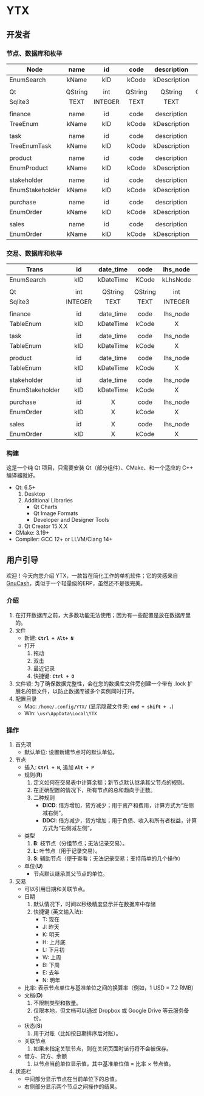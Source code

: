 # YTX

## 开发者

### 节点、数据库和枚举

| Node            |  name   |   id    |  code   | description  |  note   |  rule   |  type   |  unit   |  party  | employee  | date_time |  color  |  document   |    first     |   second    | discount  | finished  | initial_total | final_total |
| --------------- | :-----: | :-----: | :-----: | :----------: | :-----: | :-----: | :-----: | :-----: | :-----: | :-------: | :-------: | :-----: | :---------: | :----------: | :---------: | :-------: | :-------: | :-----------: | :---------: |
| EnumSearch      |  kName  |   kID   |  kCode  | kDescription |  kNote  |  kRule  |  kType  |  kUnit  | kParty  | kEmployee | kDateTime | KColor  |  kDocument  |    kFirst    |   kSecond   | kDiscount | kFinished | kInitialTotal | kFinalTotal |
|                 |         |         |         |              |         |         |         |         |         |           |           |         |             |              |             |           |           |               |             |
| Qt              | QString |   int   | QString |   QString    | QString |  bool   |   int   |   int   |   int   |    int    |  QString  | QString | QStringList |    double    |   double    |  double   |   bool    |    double     |   double    |
| Sqlite3         |  TEXT   | INTEGER |  TEXT   |     TEXT     |  TEXT   | BOOLEAN | INTEGER | INTEGER | INTEGER |  INTEGER  |   DATE    |  TEXT   |    TEXT     |   NUMERIC    |   NUMERIC   |  NUMERIC  |  BOOLEAN  |    NUMERIC    |   NUMERIC   |
|                 |         |         |         |              |         |         |         |         |         |           |           |         |             |              |             |           |           |               |             |
| finance         |  name   |   id    |  code   | description  |  note   |  rule   |  type   |  unit   |    X    |     X     |     X     |    X    |      X      |      X       |      X      |     X     |     X     | initial_total | final_total |
| TreeEnum        |  kName  |   kID   |  kCode  | kDescription |  kNote  |  kRule  |  kType  |  kUnit  |    X    |     X     |     X     |    X    |      X      |      X       |      X      |     X     |     X     | kInitialTotal | kFinalTotal |
|                 |         |         |         |              |         |         |         |         |         |           |           |         |             |              |             |           |           |               |             |
| task            |  name   |   id    |  code   | description  |  note   |  rule   |  type   |  unit   |    X    |     X     | date_time |  color  |  document   |  unit_cost   |      X      |     X     | finished  | initial_total | final_total |
| TreeEnumTask    |  kName  |   kID   |  kCode  | kDescription |  kNote  |  kRule  |  kType  |  kUnit  |    X    |     X     | kDateTime | kColor  |  kDocument  |  kUnitCost   |      X      |     X     | kFinished | kInitialTotal | kFinalTotal |
|                 |         |         |         |              |         |         |         |         |         |           |           |         |             |              |             |           |           |               |             |
| product         |  name   |   id    |  code   | description  |  note   |  rule   |  type   |  unit   |    X    |     X     |     X     |  color  |      X      |  unit_price  | commission  |     X     |     X     | initial_total | final_total |
| EnumProduct     |  kName  |   kID   |  kCode  | kDescription |  kNote  |  kRule  |  kType  |  kUnit  |    X    |     X     |     X     | kColor  |      X      |  kUnitPrice  | kCommission |     X     |     X     | kInitialTotal | kFinalTotal |
|                 |         |         |         |              |         |         |         |         |         |           |           |         |             |              |             |           |           |               |             |
| stakeholder     |  name   |   id    |  code   | description  |  note   |  rule   |  type   |  unit   |    X    | employee  | deadline  |    X    |      X      | payment_term |  tax_rate   |     X     |     X     |       X       |      X      |
| EnumStakeholder |  kName  |   kID   |  kCode  | kDescription |  kNote  |  kRule  |  kType  |  kUnit  |    X    | kEmployee | kDeadline |    X    |      X      | kPaymentTerm |  kTaxRate   |     X     |     X     |       X       |      X      |
|                 |         |         |         |              |         |         |         |         |         |           |           |         |             |              |             |           |           |               |             |
| purchase        |  name   |   id    |  code   | description  |  note   |  rule   |  type   |  unit   |  party  | employee  | date_time |    X    |      X      |    first     |   second    | discount  | finished  |    amount     |   settled   |
| EnumOrder       |  kName  |   kID   |  kCode  | kDescription |  kNote  |  kRule  |  kType  |  kUnit  | kParty  | kEmployee | kDateTime |    X    |      X      |    kFirst    |   kSecond   | kDiscount | kFinished |    kAmount    |  kSettled   |
|                 |         |         |         |              |         |         |         |         |         |           |           |         |             |              |             |           |           |               |             |
| sales           |  name   |   id    |  code   | description  |  note   |  rule   |  type   |  unit   |  party  | employee  | date_time |    X    |      X      |    first     |   second    | discount  | finished  |    amount     |   settled   |
| EnumOrder       |  kName  |   kID   |  kCode  | kDescription |  kNote  |  kRule  |  kType  |  kUnit  | kParty  | kEmployee | kDateTime |    X    |      X      |    kFirst    |   kSecond   | kDiscount | kFinished |    kAmount    |  kSettled   |

### 交易、数据库和枚举

| Trans           |   id    | date_time |  code   | lhs_node | lhs_ratio | lhs_debit | lhs_credit | description  | unit_price |   support_id    | discount_price | settled  |  document   |  state  | rhs_credit | rhs_debit | rhs_ratio |    rhs_node    |
| --------------- | :-----: | :-------: | :-----: | :------: | :-------: | :-------: | :--------: | :----------: | :--------: | :-------------: | :------------: | :------: | :---------: | :-----: | :--------: | :-------: | :-------: | :------------: |
| EnumSearch      |   kID   | kDateTime |  KCode  | kLhsNode | kLhsRatio | kLhsDebit | kLhsCredit | kDescription | kUnitPrice |   kSupportID    | kDiscountPrice | kSettled |  kDocument  | kState  | kRhsCredit | kRhsDebit | kRhsRatio |    kRhsNode    |
|                 |         |           |         |          |           |           |            |              |            |                 |                |          |             |         |            |           |           |                |
| Qt              |   int   |  QString  | QString |   int    |  double   |  double   |   double   |   QString    |   double   |       int       |     double     |  double  | QStringList |  bool   |   double   |  double   |  double   |      int       |
| Sqlite3         | INTEGER |   TEXT    |  TEXT   | INTEGER  |  NUMERIC  |  NUMERIC  |  NUMERIC   |     TEXT     |  NUMERIC   |    INTERGER     |    NUMERIC     | NUMERIC  |    TEXT     | BOOLEAN |  NUMERIC   |  NUMERIC  |  NUMERIC  |    INTEGER     |
|                 |         |           |         |          |           |           |            |              |            |                 |                |          |             |         |            |           |           |                |
| finance         |   id    | date_time |  code   | lhs_node | lhs_ratio | lhs_debit | lhs_credit | description  |     X      |   support_id    |       X        |    X     |  document   |  state  | rhs_credit | rhs_debit | rhs_ratio |    rhs_node    |
| TableEnum       |   kID   | kDateTime |  kCode  |    X     | kLhsRatio |  kDebit   |  kCredit   | kDescription |     X      |   kSupportID    |       X        |    X     |  kDocument  | kState  |     X      |     X     |     X     |    kRhsNode    |
|                 |         |           |         |          |           |           |            |              |            |                 |                |          |             |         |            |           |           |                |
| task            |   id    | date_time |  code   | lhs_node |     X     | lhs_debit | lhs_credit | description  | unit_cost  |   support_id    |       X        |    X     |  document   |  state  | rhs_credit | rhs_debit |     X     |    rhs_node    |
| TableEnum       |   kID   | kDateTime |  kCode  |    X     |     X     |  kDebit   |  kCredit   | kDescription | kUnitCost  |   kSupportID    |       X        |    X     |  kDocument  | kState  |     X      |     X     |     X     |    kRhsNode    |
|                 |         |           |         |          |           |           |            |              |            |                 |                |          |             |         |            |           |           |                |
| product         |   id    | date_time |  code   | lhs_node |     X     | lhs_debit | lhs_credit | description  | unit_cost  |        X        |       X        |    X     |  document   |  state  | rhs_credit | rhs_debit |     X     |    rhs_node    |
| TableEnum       |   kID   | kDateTime |  kCode  |    X     |     X     |  kDebit   |  kCredit   | kDescription | kUnitCost  |        X        |       X        |    X     |  kDocument  | kState  |     X      |     X     |     X     |    kRhsNode    |
|                 |         |           |         |          |           |           |            |              |            |                 |                |          |             |         |            |           |           |                |
| stakeholder     |   id    | date_time |  code   | lhs_node |     X     |     X     |     X      | description  | unit_price | outside_product |       X        |    X     |  document   |  state  |     X      |     X     |     X     | inside_product |
| EnumStakeholder |   kID   | kDateTime |  kCode  |    X     |     X     |     X     |     X      | kDescription | kUnitPrice | kOutsideProduct |       X        |    X     |  kDocument  | kState  |     X      |     X     |     X     | kInsideProduct |
|                 |         |           |         |          |           |           |            |              |            |                 |                |          |             |         |            |           |           |                |
| purchase        |   id    |     X     |  code   | lhs_node |     X     |   first   |   second   | description  | unit_price | outside_product | discount_price | settled  |      X      |    X    |   amount   | discount  |     X     | inside_product |
| EnumOrder       |   kID   |     X     |  kCode  |    X     |     X     |  kFirst   |  kSecond   | kDescription | kUnitPrice | kOutsideProduct | kDiscountPrice | kSettled |      X      |    X    |  kAmount   | kDiscount |     X     | kInsideProduct |
|                 |         |           |         |          |           |           |            |              |            |                 |                |          |             |         |            |           |           |                |
| sales           |   id    |     X     |  code   | lhs_node |     X     |   first   |   second   | description  | unit_price | outside_product | discount_price | settled  |      X      |    X    |   amount   | discount  |     X     | inside_product |
| EnumOrder       |   kID   |     X     |  kCode  |    X     |     X     |  kFirst   |  kSecond   | kDescription | kUnitPrice | kOutsideProduct | kDiscountPrice | kSettled |      X      |    X    |  kAmount   | kDiscount |     X     | kInsideProduct |

### 构建

这是一个纯 Qt 项目，只需要安装 Qt（部分组件）、CMake、和一个适应的 C++ 编译器就好。

- Qt: 6.5+
    1. Desktop
    2. Additional Libraries
        - Qt Charts
        - Qt Image Formats
        - Developer and Designer Tools
    3. Qt Creator 15.X.X
- CMake: 3.19+
- Compiler: GCC 12+ or LLVM/Clang 14+

## 用户引导

欢迎！今天向您介绍 YTX，一款旨在简化工作的单机软件；它的灵感来自 [GnuCash](https://gnucash.org)，类似于一个轻量级的ERP，虽然还不是很完美。

### 介绍

1. 在打开数据库之前，大多数功能无法使用；因为有一些配置是放在数据库里的。
2. 文件
    - 新建: **`Ctrl + Alt+ N`**
    - 打开
        1. 拖动
        2. 双击
        3. 最近记录
        4. 快捷键: **`Ctrl + O`**
3. 文件锁: 为了确保数据完整性，会在您的数据库文件旁创建一个带有 .lock 扩展名的锁文件，以防止数据库被多个实例同时打开。
4. 配置目录
    - Mac: `/home/.config/YTX/` (显示隐藏文件夹: **`cmd + shift + .`**)
    - Win: `\usr\AppData\Local\YTX`

### 操作

1. 首先项
    - 默认单位: 设置新建节点时的默认单位。
2. 节点
    - 插入: **`Ctrl + N`**, 追加 **`Alt + P`**
    - 规则(**R**)
        1. 定义如何在交易表中计算余额；新节点默认继承其父节点的规则。
        2. 在正确配置的情况下，所有节点的总和趋向于正数。
        3. 二种规则
            - **DICD**: 借方增加，贷方减少；用于资产和费用，计算方式为“左侧减右侧”。
            - **DDCI**: 借方减少，贷方增加；用于负债、收入和所有者权益，计算方式为“右侧减左侧”。
    - 类型
        1. **B**: 枝节点（分组节点；无法记录交易）。
        2. **L**: 叶节点（用于记录交易）。
        3. **S**: 辅助节点（便于查看；无法记录交易；支持简单的几个操作）
    - 单位(**U**)
        - 节点默认继承其父节点的单位。
3. 交易
    - 可以引用日期和关联节点。
    - 日期
        1. 默认情况下，时间以秒级精度显示并在数据库中存储
        2. 快捷键 (英文输入法):
            - T: 现在
            - J: 昨天
            - K: 明天
            - H: 上月底
            - L: 下月初
            - W: 上周
            - B: 下周
            - E: 去年
            - N: 明年
    - 比率: 表示节点单位与基准单位之间的换算率（例如，1 USD = 7.2 RMB）
    - 文档(**D**)
        1. 不限制类型和数量。
        2. 仅限本地，但文档可以通过 Dropbox 或 Google Drive 等云服务备份。
    - 状态(**S**)
        1. 用于对账（比如按日期排序后对账）。
    - 关联节点
        1. 如果未指定关联节点，则在关闭页面时该行将不会被保存。
    - 借方、贷方、余额
        1. 以节点当前单位显示值，其中基准单位值 = 比率 × 节点值。
4. 状态栏
    - 中间部分显示节点在当前单位下的总值。
    - 右侧部分显示两个节点之间操作的结果。
